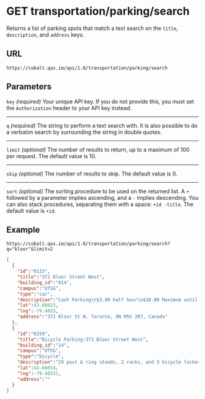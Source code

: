 # GET transportation/parking/search

Returns a list of parking spots that match a text search on the `title`, `description`, and `address` keys.

## URL

```
https://cobalt.qas.im/api/1.0/transportation/parking/search
```

## Parameters

`key` _(required)_
Your unique API key. If you do not provide this, you must set the `Authorization` header to your API key instead.
- - -
`q` _(required)_
The string to perform a text search with. It is also possible to do a verbatim search by surrounding the string in double quotes.
- - -
`limit` _(optional)_
The number of results to return, up to a maximum of 100 per request. The default value is 10.
- - -
`skip` _(optional)_
The number of results to skip. The default value is 0.
- - -
`sort` _(optional)_
The sorting procedure to be used on the returned list. A `+` followed by a parameter implies ascending, and a `-` implies descending. You can also stack procedures, separating them with a space: `+id -title`. The default value is `+id`.

## Example

```
https://cobalt.qas.im/api/1.0/transportation/parking/search?q="bloor"&limit=2
```

```json
[
  {
    "id":"0123",
    "title":"371 Bloor Street West",
    "building_id":"014",
    "campus":"UTSG",
    "type":"car",
    "description":"Cash Parking\n$3.00 half hour\n$10.00 Maximum until 10pm\nOvernight parking 4pm to 6:0am $7.00\nWeekends $7.00\nUnreserved Permit Parking\n24/7 parking \nCash parking receipts are not transferable and are valid at the parking lot where purchased.",
    "lat":43.66623,
    "lng":-79.4025,
    "address":"371 Bloor St W, Toronto, ON M5S 2R7, Canada"
  },
  {
    "id":"0259",
    "title":"Bicycle Parking:371 Bloor Street West",
    "building_id":"14",
    "campus":"UTSG",
    "type":"bicycle",
    "description":"29 post & ring stands, 2 racks, and 3 bicycle lockers",
    "lat":43.66654,
    "lng":-79.40331,
    "address":""
  }
]
```
